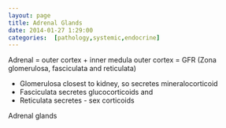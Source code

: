 ```yaml
---
layout: page
title: Adrenal Glands
date: 2014-01-27 1:29:00
categories:  [pathology,systemic,endocrine]
---
```


Adrenal = outer cortex + inner medula
outer cortex = GFR (Zona glomerulosa, fasciculata and reticulata)
* Glomerulosa closest to kidney, so secretes mineralocorticoid
* Fasciculata secretes glucocorticoids and  
* Reticulata secretes - sex corticoids

Adrenal glands 
